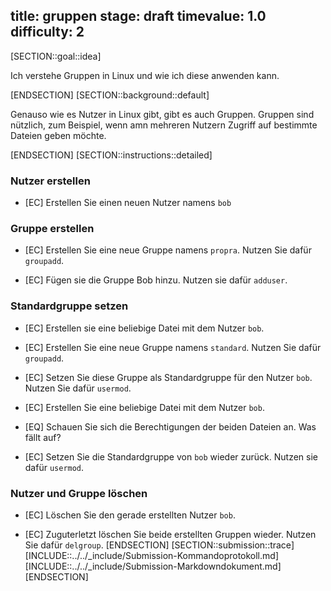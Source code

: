 title: gruppen
stage: draft
timevalue: 1.0
difficulty: 2
---

[SECTION::goal::idea]

Ich verstehe Gruppen in Linux und wie ich diese anwenden kann.

[ENDSECTION]
[SECTION::background::default]

Genauso wie es Nutzer in Linux gibt, gibt es auch Gruppen. Gruppen sind nützlich, zum Beispiel, wenn amn mehreren Nutzern Zugriff auf bestimmte Dateien geben möchte.

[ENDSECTION]
[SECTION::instructions::detailed]
### Nutzer erstellen

- [EC] Erstellen Sie einen neuen Nutzer namens `bob`

### Gruppe erstellen

- [EC] Erstellen Sie eine neue Gruppe namens `propra`. Nutzen Sie dafür `groupadd`.

- [EC] Fügen sie die Gruppe Bob hinzu. Nutzen sie dafür `adduser`.

### Standardgruppe setzen

- [EC] Erstellen sie eine beliebige Datei mit dem Nutzer `bob`.

- [EC] Erstellen Sie eine neue Gruppe namens `standard`. Nutzen Sie dafür `groupadd`.

- [EC] Setzen Sie diese Gruppe als Standardgruppe für den Nutzer `bob`. Nutzen Sie dafür `usermod`.

- [EC] Erstellen Sie eine beliebige Datei mit dem Nutzer `bob`.

- [EQ] Schauen Sie sich die Berechtigungen der beiden Dateien an. Was fällt auf?

- [EC] Setzen Sie die Standardgruppe von `bob` wieder zurück. Nutzen sie dafür `usermod`.

### Nutzer und Gruppe löschen

- [EC] Löschen Sie den gerade erstellten Nutzer `bob`.

- [EC] Zuguterletzt löschen Sie beide erstellten Gruppen wieder. Nutzen Sie dafür `delgroup`.
[ENDSECTION]
[SECTION::submission::trace]
[INCLUDE::../../_include/Submission-Kommandoprotokoll.md]
[INCLUDE::../../_include/Submission-Markdowndokument.md]
[ENDSECTION]

